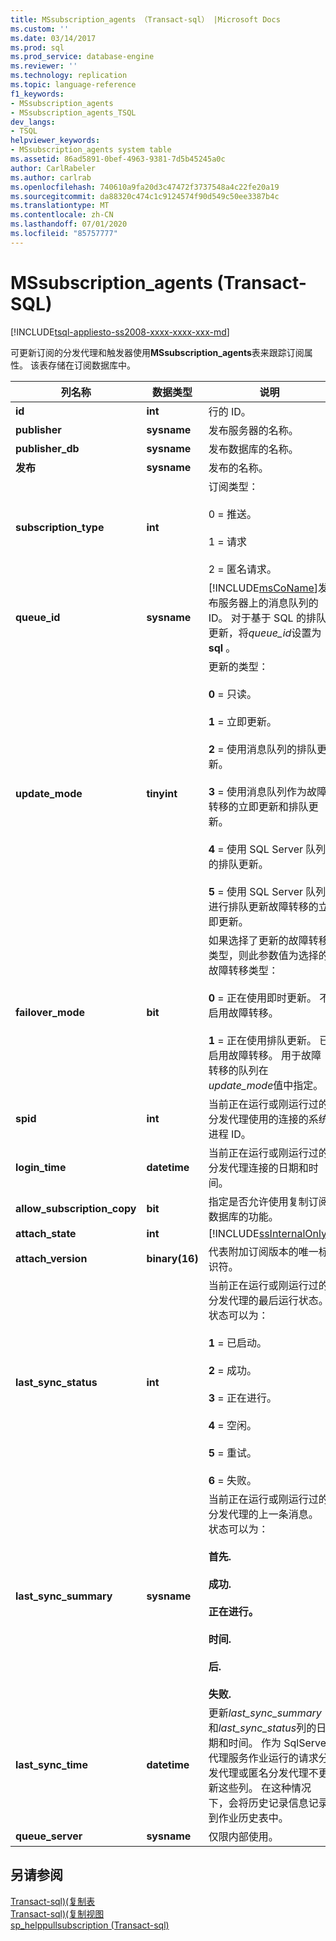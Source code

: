 ```yaml
---
title: MSsubscription_agents （Transact-sql） |Microsoft Docs
ms.custom: ''
ms.date: 03/14/2017
ms.prod: sql
ms.prod_service: database-engine
ms.reviewer: ''
ms.technology: replication
ms.topic: language-reference
f1_keywords:
- MSsubscription_agents
- MSsubscription_agents_TSQL
dev_langs:
- TSQL
helpviewer_keywords:
- MSsubscription_agents system table
ms.assetid: 86ad5891-0bef-4963-9381-7d5b45245a0c
author: CarlRabeler
ms.author: carlrab
ms.openlocfilehash: 740610a9fa20d3c47472f3737548a4c22fe20a19
ms.sourcegitcommit: da88320c474c1c9124574f90d549c50ee3387b4c
ms.translationtype: MT
ms.contentlocale: zh-CN
ms.lasthandoff: 07/01/2020
ms.locfileid: "85757777"
---
```

# <a name="mssubscription_agents-transact-sql"></a>MSsubscription_agents (Transact-SQL)
[!INCLUDE[tsql-appliesto-ss2008-xxxx-xxxx-xxx-md](../../includes/applies-to-version/sqlserver.md)]

  可更新订阅的分发代理和触发器使用**MSsubscription_agents**表来跟踪订阅属性。 该表存储在订阅数据库中。  
  
|列名称|数据类型|说明|  
|-----------------|---------------|-----------------|  
|**id**|**int**|行的 ID。|  
|**publisher**|**sysname**|发布服务器的名称。|  
|**publisher_db**|**sysname**|发布数据库的名称。|  
|**发布**|**sysname**|发布的名称。|  
|**subscription_type**|**int**|订阅类型：<br /><br /> 0 = 推送。<br /><br /> 1 = 请求<br /><br /> 2 = 匿名请求。|  
|**queue_id**|**sysname**|[!INCLUDE[msCoName](../../includes/msconame-md.md)]发布服务器上的消息队列的 ID。 对于基于 SQL 的排队更新，将*queue_id*设置为**sql** 。|  
|**update_mode**|**tinyint**|更新的类型：<br /><br /> **0** = 只读。<br /><br /> **1** = 立即更新。<br /><br /> **2** = 使用消息队列的排队更新。<br /><br /> **3** = 使用消息队列作为故障转移的立即更新和排队更新。<br /><br /> **4** = 使用 SQL Server 队列的排队更新。<br /><br /> **5** = 使用 SQL Server 队列进行排队更新故障转移的立即更新。|  
|**failover_mode**|**bit**|如果选择了更新的故障转移类型，则此参数值为选择的故障转移类型：<br /><br /> **0** = 正在使用即时更新。 不启用故障转移。<br /><br /> **1** = 正在使用排队更新。 已启用故障转移。 用于故障转移的队列在*update_mode*值中指定。|  
|**spid**|**int**|当前正在运行或刚运行过的分发代理使用的连接的系统进程 ID。|  
|**login_time**|**datetime**|当前正在运行或刚运行过的分发代理连接的日期和时间。|  
|**allow_subscription_copy**|**bit**|指定是否允许使用复制订阅数据库的功能。|  
|**attach_state**|**int**|[!INCLUDE[ssInternalOnly](../../includes/ssinternalonly-md.md)]|  
|**attach_version**|**binary(16)**|代表附加订阅版本的唯一标识符。|  
|**last_sync_status**|**int**|当前正在运行或刚运行过的分发代理的最后运行状态。 状态可以为：<br /><br /> **1** = 已启动。<br /><br /> **2** = 成功。<br /><br /> **3** = 正在进行。<br /><br /> **4** = 空闲。<br /><br /> **5** = 重试。<br /><br /> **6** = 失败。|  
|**last_sync_summary**|**sysname**|当前正在运行或刚运行过的分发代理的上一条消息。 状态可以为：<br /><br /> **首先.**<br /><br /> **成功.**<br /><br /> **正在进行。**<br /><br /> **时间.**<br /><br /> **后.**<br /><br /> **失败.**|  
|**last_sync_time**|**datetime**|更新*last_sync_summary*和*last_sync_status*列的日期和时间。 作为 SqlServer 代理服务作业运行的请求分发代理或匿名分发代理不更新这些列。 在这种情况下，会将历史记录信息记录到作业历史表中。|  
|**queue_server**|**sysname**|仅限内部使用。|  
  
## <a name="see-also"></a>另请参阅  
 [Transact-sql&#41;&#40;复制表](../../relational-databases/system-tables/replication-tables-transact-sql.md)   
 [Transact-sql&#41;&#40;复制视图](../../relational-databases/system-views/replication-views-transact-sql.md)   
 [sp_helppullsubscription &#40;Transact-sql&#41;](../../relational-databases/system-stored-procedures/sp-helppullsubscription-transact-sql.md)  
  
  
